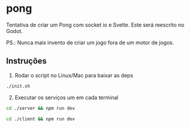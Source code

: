 # pong

Tentativa de criar um Pong com socket io e Svelte. Este será reescrito no Godot.

PS.: Nunca mais invento de criar um jogo fora de um motor de jogos.

## Instruções

1. Rodar o script no Linux/Mac para baixar as deps

```sh
./init.sh
```

2. Executar os serviços um em cada terminal

```sh
cd ./server && npm run dev
```

```sh
cd ./client && npm run dev
```
